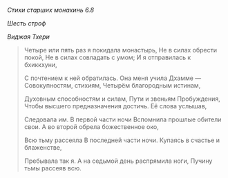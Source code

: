 *Стихи старших монахинь 6\.8*

*Шесть строф*

*Виджая Тхери*

> Четыре или пять раз я покидала монастырь,
> Не в силах обрести покой,
> Не в силах совладать с умом;
> И я отправилась к бхиккхуни,
>
> С почтением к ней обратилась\.
> Она меня учила Дхамме —
> Совокупностям, стихиям,
> Четырём благородным истинам,
>
> Духовным способностям и силам,
> Пути и звеньям Пробуждения,
> Чтобы высшего предназначения достичь\.
> Её слова услышав,
>
> Следовала им\.
> В первой части ночи
> Вспомнила прошлые обители свои\.
> А во второй обрела божественное око,
>
> Всю тьму рассеяла
> В последней части ночи\.
> Купаясь в счастье и блаженстве,
>
> Пребывала так я\.
> А на седьмой день распрямила ноги,
> Пучину тьмы рассеяв всю\.